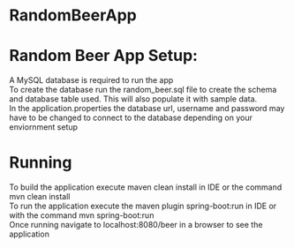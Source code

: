 # RandomBeerApp
# Random Beer App Setup:
A MySQL database is required to run the app<br/>
To create the database run the random_beer.sql file to create the schema and database table used. This will also populate it with sample data.<br/>
In the application.properties the database url, username and password may have to be changed to connect to the database depending on your enviornment setup
# Running
To build the application execute maven clean install in IDE or the command mvn clean install <br>
To run the application execute the maven plugin spring-boot:run in IDE or with the command mvn spring-boot:run <br>
Once running navigate to localhost:8080/beer in a browser to see the application
